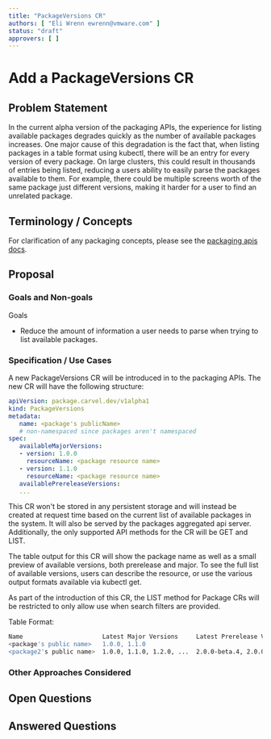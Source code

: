```yaml
---
title: "PackageVersions CR"
authors: [ "Eli Wrenn ewrenn@vmware.com" ]
status: "draft"
approvers: [ ]
---
```


# Add a PackageVersions CR

## Problem Statement

In the current alpha version of the packaging APIs, the experience for listing
available packages degrades quickly as the number of available packages
increases. One major cause of this degradation is the fact that, when
listing packages in a table format using kubectl, there will be an entry for
every version of every package. On large clusters, this could result in
thousands of entries being listed, reducing a users ability to easily parse the
packages available to them. For example, there could be multiple screens worth of the same
package just different versions, making it harder for a user to find an
unrelated package.

## Terminology / Concepts
For clarification of any packaging concepts, please see the [packaging apis docs](https://carvel.dev/kapp-controller/docs/latest/packaging/).

## Proposal

### Goals and Non-goals
Goals
* Reduce the amount of information a user needs to parse when trying to list
  available packages.


### Specification / Use Cases
A new PackageVersions CR will be introduced in to the packaging APIs. The new CR
will have the following structure:

```yaml
apiVersion: package.carvel.dev/v1alpha1
kind: PackageVersions
metadata:
   name: <package's publicName>
   # non-namespaced since packages aren't namespaced
spec:
   availableMajorVersions:
   - version: 1.0.0
     resourceName: <package resource name>
   - version: 1.1.0
     resourceName: <package resource name>
   availablePrereleaseVersions:
   ...
```

This CR won't be stored in any persistent storage and will instead be created at
request time based on the current list of available packages in the system. It
will also be served by the packages aggregated api server. Additionally, the
only supported API methods for the CR will be GET and LIST.

The table output for this CR will show the package name as well as a small
preview of available versions, both prerelease and major. To see the full list
of available versions, users can describe the resource, or use the various
output formats available via kubectl get.

As part of the introduction of this CR, the LIST method for Package CRs will
be restricted to only allow use when search filters are provided.

Table Format:
```bash
Name                      Latest Major Versions     Latest Prerelease Versions
<package's public name>   1.0.0, 1.1.0
<package2's public name>  1.0.0, 1.1.0, 1.2.0, ...  2.0.0-beta.4, 2.0.0-beta.3, ... # lists cut off. Users can see more via GET
```

### Other Approaches Considered

## Open Questions

## Answered Questions
